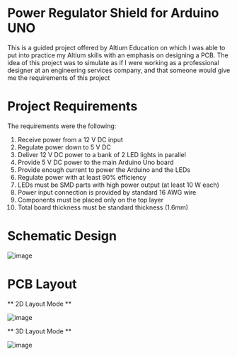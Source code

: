 # Power Regulator Shield for Arduino UNO

This is a guided project offered by Altium Education on which I was able to put into practice my Altium skills with an emphasis on designing a PCB. The idea of this project was to simulate as if I were working as a professional designer at an engineering services company, and that someone would give me the requirements of this project

# Project Requirements

The requirements were the following:

1.	Receive power from a 12 V DC input
2.	Regulate power down to 5 V DC
3.	Deliver 12 V DC power to a bank of 2 LED lights in parallel
4.	Provide 5 V DC power to the main Arduino Uno board
5.	Provide enough current to power the Arduino and the LEDs
6.	Regulate power with at least 90% efficiency
7.	LEDs must be SMD parts with high power output (at least 10 W each)
8.	Power input connection is provided by standard 16 AWG wire
9.	Components must be placed only on the top layer
10.	Total board thickness must be standard thickness (1.6mm)

# Schematic Design

![image](https://github.com/user-attachments/assets/4011b9ae-6f8a-4e86-9c80-90517c21f3a6)

# PCB Layout

** 2D Layout Mode **

![image](https://github.com/user-attachments/assets/e85796fe-079a-4291-aa8d-c2aac1c46000)

** 3D Layout Mode **

![image](https://github.com/user-attachments/assets/31f16f14-a9ee-4e97-a369-32c7ad35f3a4)



